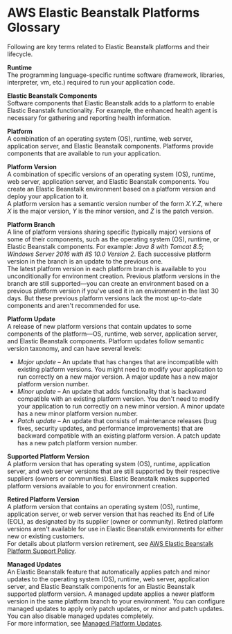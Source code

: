 # AWS Elastic Beanstalk Platforms Glossary<a name="platforms-glossary"></a>

Following are key terms related to Elastic Beanstalk platforms and their lifecycle\.

**Runtime**  
The programming language\-specific runtime software \(framework, libraries, interpreter, vm, etc\.\) required to run your application code\.

**Elastic Beanstalk Components**  
Software components that Elastic Beanstalk adds to a platform to enable Elastic Beanstalk functionality\. For example, the enhanced health agent is necessary for gathering and reporting health information\.

**Platform**  
A combination of an operating system \(OS\), runtime, web server, application server, and Elastic Beanstalk components\. Platforms provide components that are available to run your application\.

**Platform Version**  
A combination of specific versions of an operating system \(OS\), runtime, web server, application server, and Elastic Beanstalk components\. You create an Elastic Beanstalk environment based on a platform version and deploy your application to it\.  
A platform version has a semantic version number of the form *X\.Y\.Z*, where *X* is the major version, *Y* is the minor version, and *Z* is the patch version\.

**Platform Branch**  
A line of platform versions sharing specific \(typically major\) versions of some of their components, such as the operating system \(OS\), runtime, or Elastic Beanstalk components\. For example: *Java 8 with Tomcat 8\.5*; *Windows Server 2016 with IIS 10\.0 Version 2*\. Each successive platform version in the branch is an update to the previous one\.  
The latest platform version in each platform branch is available to you unconditionally for environment creation\. Previous platform versions in the branch are still supported—you can create an environment based on a previous platform version if you've used it in an environment in the last 30 days\. But these previous platform versions lack the most up\-to\-date components and aren't recommended for use\.

**Platform Update**  
A release of new platform versions that contain updates to some components of the platform—OS, runtime, web server, application server, and Elastic Beanstalk components\. Platform updates follow semantic version taxonomy, and can have several levels:  
+ *Major update* – An update that has changes that are incompatible with existing platform versions\. You might need to modify your application to run correctly on a new major version\. A major update has a new major platform version number\.
+ *Minor update* – An update that adds functionality that is backward compatible with an existing platform version\. You don't need to modify your application to run correctly on a new minor version\. A minor update has a new minor platform version number\.
+ *Patch update* – An update that consists of maintenance releases \(bug fixes, security updates, and performance improvements\) that are backward compatible with an existing platform version\. A patch update has a new patch platform version number\.

**Supported Platform Version**  
A platform version that has operating system \(OS\), runtime, application server, and web server versions that are still     supported by  their respective suppliers \(owners or communities\)\. Elastic Beanstalk makes supported platform versions available to you for environment creation\.

**Retired Platform Version**  
A platform version that contains an operating system \(OS\), runtime, application server, or web server version that has reached its End of Life \(EOL\), as designated by its supplier \(owner or community\)\. Retired platform versions aren't available for use in Elastic Beanstalk environments for either new or existing customers\.  
For details about platform version retirement, see [AWS Elastic Beanstalk Platform Support Policy](platforms-support-policy.md)\.

**Managed Updates**  
An Elastic Beanstalk feature that automatically applies patch and minor updates to the operating system \(OS\), runtime, web server, application server, and Elastic Beanstalk components for an Elastic Beanstalk supported platform version\. A managed update applies a newer platform version in the same platform branch to your environment\. You can configure managed updates to apply only patch updates, or minor and patch updates\. You can also disable managed updates completely\.  
For more information, see [Managed Platform Updates](environment-platform-update-managed.md)\.